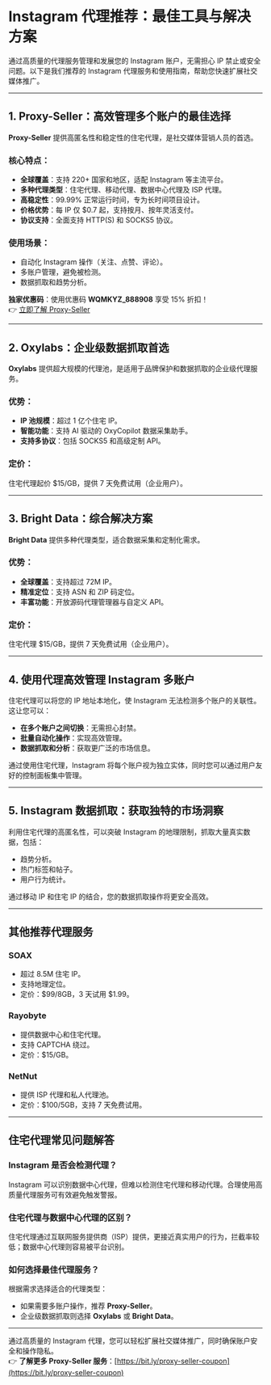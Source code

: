 # Instagram 代理推荐：最佳工具与解决方案

通过高质量的代理服务管理和发展您的 Instagram 账户，无需担心 IP 禁止或安全问题。以下是我们推荐的 Instagram 代理服务和使用指南，帮助您快速扩展社交媒体推广。

---

## **1. Proxy-Seller：高效管理多个账户的最佳选择**

**Proxy-Seller** 提供高匿名性和稳定性的住宅代理，是社交媒体营销人员的首选。

### 核心特点：
- **全球覆盖**：支持 220+ 国家和地区，适配 Instagram 等主流平台。
- **多种代理类型**：住宅代理、移动代理、数据中心代理及 ISP 代理。
- **高稳定性**：99.99% 正常运行时间，专为长时间项目设计。
- **价格优势**：每 IP 仅 $0.7 起，支持按月、按年灵活支付。
- **协议支持**：全面支持 HTTP(S) 和 SOCKS5 协议。

### 使用场景：
- 自动化 Instagram 操作（关注、点赞、评论）。
- 多账户管理，避免被检测。
- 数据抓取和趋势分析。

**独家优惠码**：使用优惠码 **WQMKYZ_888908** 享受 15% 折扣！  
👉 [立即了解 Proxy-Seller](https://bit.ly/proxy-seller-coupon)

---

## **2. Oxylabs：企业级数据抓取首选**

**Oxylabs** 提供超大规模的代理池，是适用于品牌保护和数据抓取的企业级代理服务。

### 优势：
- **IP 池规模**：超过 1 亿个住宅 IP。
- **智能功能**：支持 AI 驱动的 OxyCopilot 数据采集助手。
- **支持多协议**：包括 SOCKS5 和高级定制 API。

### 定价：
住宅代理起价 $15/GB，提供 7 天免费试用（企业用户）。

---

## **3. Bright Data：综合解决方案**

**Bright Data** 提供多种代理类型，适合数据采集和定制化需求。

### 优势：
- **全球覆盖**：支持超过 72M IP。
- **精准定位**：支持 ASN 和 ZIP 码定位。
- **丰富功能**：开放源码代理管理器与自定义 API。

### 定价：
住宅代理 $15/GB，提供 7 天免费试用（企业用户）。

---

## **4. 使用代理高效管理 Instagram 多账户**

住宅代理可以将您的 IP 地址本地化，使 Instagram 无法检测多个账户的关联性。这让您可以：
- **在多个账户之间切换**：无需担心封禁。
- **批量自动化操作**：实现高效管理。
- **数据抓取和分析**：获取更广泛的市场信息。

通过使用住宅代理，Instagram 将每个账户视为独立实体，同时您可以通过用户友好的控制面板集中管理。

---

## **5. Instagram 数据抓取：获取独特的市场洞察**

利用住宅代理的高匿名性，可以突破 Instagram 的地理限制，抓取大量真实数据，包括：
- 趋势分析。
- 热门标签和帖子。
- 用户行为统计。

通过移动 IP 和住宅 IP 的结合，您的数据抓取操作将更安全高效。

---

## **其他推荐代理服务**

### **SOAX**
- 超过 8.5M 住宅 IP。
- 支持地理定位。
- 定价：$99/8GB，3 天试用 $1.99。

### **Rayobyte**
- 提供数据中心和住宅代理。
- 支持 CAPTCHA 绕过。
- 定价：$15/GB。

### **NetNut**
- 提供 ISP 代理和私人代理池。
- 定价：$100/5GB，支持 7 天免费试用。

---

## **住宅代理常见问题解答**

### **Instagram 是否会检测代理？**
Instagram 可以识别数据中心代理，但难以检测住宅代理和移动代理。合理使用高质量代理服务可有效避免触发警报。

### **住宅代理与数据中心代理的区别？**
住宅代理通过互联网服务提供商（ISP）提供，更接近真实用户的行为，拦截率较低；数据中心代理则容易被平台识别。

### **如何选择最佳代理服务？**
根据需求选择适合的代理类型：
- 如果需要多账户操作，推荐 **Proxy-Seller**。
- 企业级数据抓取则选择 **Oxylabs** 或 **Bright Data**。

---

通过高质量的 Instagram 代理，您可以轻松扩展社交媒体推广，同时确保账户安全和操作隐私。  
👉 **了解更多 Proxy-Seller 服务**：[https://bit.ly/proxy-seller-coupon](https://bit.ly/proxy-seller-coupon)
